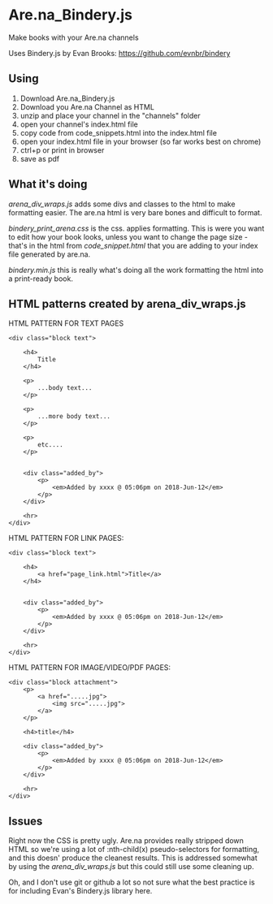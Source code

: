 # Are.na_Bindery.js
Make books with your Are.na channels

Uses Bindery.js by Evan Brooks:
https://github.com/evnbr/bindery



## Using
1. Download Are.na_Bindery.js
2. Download you Are.na Channel as HTML
3. unzip and place your channel in the "channels" folder
4. open your channel's index.html file
5. copy code from code_snippets.html into the index.html file
6. open your index.html file in your browser (so far works best on chrome)
7. ctrl+p or print in browser
8. save as pdf


## What it's doing
_arena_div_wraps.js_ adds some divs and classes to the html to make formatting easier. The are.na html is very bare bones and difficult to format.

_bindery_print_arena.css_ is the css. applies formatting. This is were you want to edit how your book looks, unless you want to change the page size - that's in the html from _code_snippet.html_ that you are adding to your index file generated by are.na.

_bindery.min.js_ this is really what's doing all the work formatting the html into a print-ready book.


## HTML patterns created by arena_div_wraps.js
HTML PATTERN FOR TEXT PAGES
```
<div class="block text">

    <h4> 
        Title 
    </h4>

    <p>
        ...body text...
    </p>

    <p>
        ...more body text...
    </p>

    <p>
        etc....
    </p>


    <div class="added_by">
        <p>
            <em>Added by xxxx @ 05:06pm on 2018-Jun-12</em>
        </p>
    </div>

    <hr>
</div>
```

HTML PATTERN FOR LINK PAGES:
```
<div class="block text">

    <h4>
        <a href="page_link.html">Title</a>
    </h4>

        
    <div class="added_by">
        <p>
            <em>Added by xxxx @ 05:06pm on 2018-Jun-12</em>
        </p>
    </div>

    <hr>
</div>
```

HTML PATTERN FOR IMAGE/VIDEO/PDF PAGES:
```
<div class="block attachment">
    <p>
        <a href=".....jpg">
            <img src=".....jpg">
        </a>
    </p>

    <h4>title</h4>
    
    <div class="added_by">
        <p>
            <em>Added by xxxx @ 05:06pm on 2018-Jun-12</em>
        </p>
    </div>

    <hr>
</div>
```

## Issues
Right now the CSS is pretty ugly. Are.na provides really stripped down HTML so we're using a lot of :nth-child(x) pseudo-selectors for formatting, and this doesn' produce the cleanest results. This is addressed somewhat by using the _arena_div_wraps.js_ but this could still use some cleaning up.

Oh, and I don't use git or github a lot so not sure what the best practice is for including Evan's Bindery.js library here.
